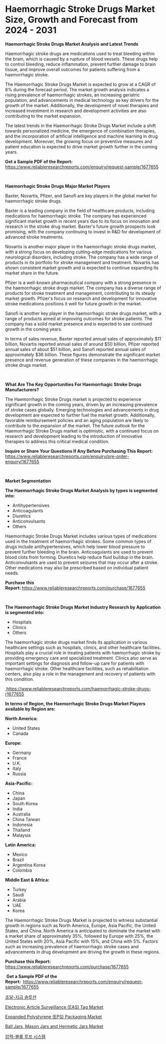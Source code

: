 <p><h1>Haemorrhagic Stroke Drugs Market Size, Growth and Forecast from 2024 - 2031</h1></p><p><strong>Haemorrhagic Stroke Drugs Market Analysis and Latest Trends</strong></p>
<p><p>Haemorrhagic stroke drugs are medications used to treat bleeding within the brain, which is caused by a rupture of blood vessels. These drugs help to control bleeding, reduce inflammation, prevent further damage to brain tissue, and improve overall outcomes for patients suffering from a haemorrhagic stroke.</p><p>The Haemorrhagic Stroke Drugs Market is expected to grow at a CAGR of 8% during the forecast period. The market growth analysis indicates a rising prevalence of haemorrhagic strokes, an increasing geriatric population, and advancements in medical technology as key drivers for the growth of the market. Additionally, the development of novel therapies and increased investment in research and development activities are also contributing to the market expansion.</p><p>The latest trends in the Haemorrhagic Stroke Drugs Market include a shift towards personalized medicine, the emergence of combination therapies, and the incorporation of artificial intelligence and machine learning in drug development. Moreover, the growing focus on preventive measures and patient education is expected to drive market growth further in the coming years.</p></p>
<p><strong>Get a Sample PDF of the Report:&nbsp;</strong> <a href="https://www.reliableresearchreports.com/enquiry/request-sample/1677655">https://www.reliableresearchreports.com/enquiry/request-sample/1677655</a></p>
<p>&nbsp;</p>
<p><strong>Haemorrhagic Stroke Drugs Major Market Players</strong></p>
<p><p>Baxter, Novartis, Pfizer, and Sanofi are key players in the global market for haemorrhagic stroke drugs. </p><p>Baxter is a leading company in the field of healthcare products, including medications for haemorrhagic stroke. The company has experienced significant market growth in recent years due to its focus on innovation and research in the stroke drug market. Baxter's future growth prospects look promising, with the company continuing to invest in R&D for development of advanced stroke treatments.</p><p>Novartis is another major player in the haemorrhagic stroke drugs market, with a strong focus on developing cutting-edge medications for various neurological disorders, including stroke. The company has a wide range of products in its portfolio for stroke management and treatment. Novartis has shown consistent market growth and is expected to continue expanding its market share in the future.</p><p>Pfizer is a well-known pharmaceutical company with a strong presence in the haemorrhagic stroke drugs market. The company has a diverse range of products for stroke treatment and management, contributing to its steady market growth. Pfizer's focus on research and development for innovative stroke medications positions it well for future growth in the market.</p><p>Sanofi is another key player in the haemorrhagic stroke drugs market, with a range of products aimed at improving outcomes for stroke patients. The company has a solid market presence and is expected to see continued growth in the coming years.</p><p>In terms of sales revenue, Baxter reported annual sales of approximately $11 billion, Novartis reported annual sales of around $50 billion, Pfizer reported annual sales of about $51 billion, and Sanofi reported annual sales of approximately $36 billion. These figures demonstrate the significant market presence and revenue generation of these companies in the haemorrhagic stroke drugs market.</p></p>
<p>&nbsp;</p>
<p><strong>What Are The Key Opportunities For Haemorrhagic Stroke Drugs Manufacturers?</strong></p>
<p><p>The Haemorrhagic Stroke Drugs market is projected to experience significant growth in the coming years, driven by an increasing prevalence of stroke cases globally. Emerging technologies and advancements in drug development are expected to further fuel the market growth. Additionally, favorable reimbursement policies and an aging population are likely to contribute to the expansion of the market. The future outlook for the Haemorrhagic Stroke Drugs market is optimistic, with a continued focus on research and development leading to the introduction of innovative therapies to address this critical medical condition.</p></p>
<p><strong>Inquire or Share Your Questions If Any Before Purchasing This Report:</strong> <a href="https://www.reliableresearchreports.com/enquiry/pre-order-enquiry/1677655">https://www.reliableresearchreports.com/enquiry/pre-order-enquiry/1677655</a></p>
<p>&nbsp;</p>
<p><strong>Market Segmentation</strong></p>
<p><strong>The Haemorrhagic Stroke Drugs Market Analysis by types is segmented into:</strong></p>
<p><ul><li>Antihypertensives</li><li>Anticoagulants</li><li>Diuretics</li><li>Anticonvulsants</li><li>Others</li></ul></p>
<p><p>Haemorrhagic Stroke Drugs Market includes various types of medications used in the treatment of haemorrhagic strokes. Some common types of drugs include antihypertensives, which help lower blood pressure to prevent further bleeding in the brain. Anticoagulants are used to prevent blood clots from forming. Diuretics help reduce fluid buildup in the brain. Anticonvulsants are used to prevent seizures that may occur after a stroke. Other medications may also be prescribed based on individual patient needs.</p></p>
<p><strong>Purchase this Report:&nbsp;</strong><a href="https://www.reliableresearchreports.com/purchase/1677655">https://www.reliableresearchreports.com/purchase/1677655</a></p>
<p>&nbsp;</p>
<p><strong>The Haemorrhagic Stroke Drugs Market Industry Research by Application is segmented into:</strong></p>
<p><ul><li>Hospitals</li><li>Clinics</li><li>Others</li></ul></p>
<p><p>The haemorrhagic stroke drugs market finds its application in various healthcare settings such as hospitals, clinics, and other healthcare facilities. Hospitals play a crucial role in treating patients with haemorrhagic stroke by providing emergency care and specialized treatment. Clinics also serve as important settings for diagnosis and follow-up care for patients with haemorrhagic stroke. Other healthcare facilities, such as rehabilitation centers, also play a role in the management and recovery of patients with this condition.</p></p>
<p><a href="https://www.reliableresearchreports.com/haemorrhagic-stroke-drugs-r1677655">&nbsp;https://www.reliableresearchreports.com/haemorrhagic-stroke-drugs-r1677655</a></p>
<p><strong>In terms of Region, the Haemorrhagic Stroke Drugs Market Players available by Region are:</strong></p>
<p>
    <p> <strong> North America: </strong>
        <ul>
            <li>United States</li>
            <li>Canada</li>
        </ul>
        </p> 
    <p> <strong> Europe: </strong>
        <ul>
            <li>Germany</li>
            <li>France</li>
            <li>U.K.</li>
            <li>Italy</li>
            <li>Russia</li>
        </ul>
        </p> 
    <p> <strong> Asia-Pacific: </strong>
        <ul>
            <li>China</li>
            <li>Japan</li>
            <li>South Korea</li>
            <li>India</li>
            <li>Australia</li>
            <li>China Taiwan</li>
            <li>Indonesia</li>
            <li>Thailand</li>
            <li>Malaysia</li>
        </ul>
        </p> 
    <p> <strong> Latin America: </strong>
        <ul>
            <li>Mexico</li>
            <li>Brazil</li>
            <li>Argentina Korea</li>
            <li>Colombia</li>
        </ul>
        </p> 
    <p> <strong> Middle East & Africa: </strong>
        <ul>
            <li>Turkey</li>
            <li>Saudi</li>
            <li>Arabia</li>
            <li>UAE</li>
            <li>Korea</li>
        </ul>
    </p>
    </p>
<p><p>The Haemorrhagic Stroke Drugs Market is projected to witness substantial growth in regions such as North America, Europe, Asia Pacific, the United States, and China. North America is anticipated to dominate the market with a market share of approximately 35%, followed by Europe with 25%, the United States with 20%, Asia Pacific with 15%, and China with 5%. Factors such as increasing prevalence of haemorrhagic stroke cases and advancements in drug development are driving the growth in these regions.</p></p>
<p><strong>Purchase this Report: </strong><a href="https://www.reliableresearchreports.com/purchase/1677655">https://www.reliableresearchreports.com/purchase/1677655</a></p>
<p>&nbsp;<strong>Get a Sample PDF of the Report:&nbsp;&nbsp;</strong><a href="https://www.reliableresearchreports.com/enquiry/request-sample/1677655">https://www.reliableresearchreports.com/enquiry/request-sample/1677655</a></p>
<p><strong></strong></p>
<p><p><a href="https://github.com/ahmadrevanz10/Market-Research-Report-List-2/blob/main/611356083978.md">조달-지급 솔루션</a></p><p><a href="https://github.com/FassouRP/Market-Research-Report-List-5/blob/main/electronic-article-surveillance-eas-tag-market.md">Electronic Article Surveillance (EAS) Tag Market</a></p><p><a href="https://github.com/rahu1506/Market-Research-Report-List-5/blob/main/expanded-polystyrene-eps-packaging-market.md">Expanded Polystyrene (EPS) Packaging Market</a></p><p><a href="https://github.com/juniordelafrance/Market-Research-Report-List-4/blob/main/ball-jars-mason-jars-and-hermetic-jars-market.md">Ball Jars, Mason Jars and Hermetic Jars Market</a></p><p><a href="https://github.com/jimahmed0511/Market-Research-Report-List-2/blob/main/559129683977.md">압력-볼륨 루프 시스템</a></p></p>